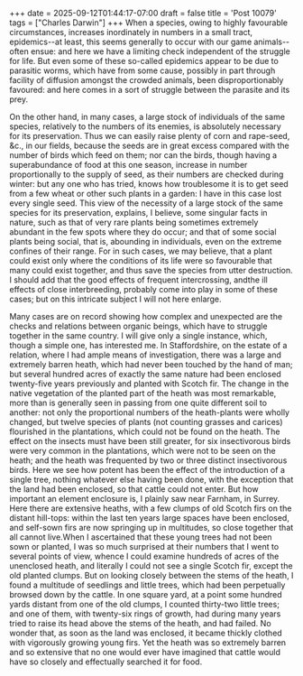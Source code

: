 +++
date = 2025-09-12T01:44:17-07:00
draft = false
title = 'Post 10079'
tags = ["Charles Darwin"]
+++
When a species, owing to highly favourable circumstances, increases inordinately in numbers in a small tract, epidemics--at least, this seems generally to occur with our game animals--often ensue: and here we have a limiting check independent of the struggle for life. But even some of these so-called epidemics appear to be due to parasitic worms, which have from some cause, possibly in part through facility of diffusion amongst the crowded animals, been disproportionably favoured: and here comes in a sort of struggle between the parasite and its prey.

On the other hand, in many cases, a large stock of individuals of the same species, relatively to the numbers of its enemies, is absolutely necessary for its preservation. Thus we can easily raise plenty of corn and rape-seed, &c., in our fields, because the seeds are in great excess compared with the number of birds which feed on them; nor can the birds, though having a superabundance of food at this one season, increase in number proportionally to the supply of seed, as their numbers are checked during winter: but any one who has tried, knows how troublesome it is to get seed from a few wheat or other such plants in a garden: I have in this case lost every single seed. This view of the necessity of a large stock of the same species for its preservation, explains, I believe, some singular facts in nature, such as that of very rare plants being sometimes extremely abundant in the few spots where they do occur; and that of some social plants being social, that is, abounding in individuals, even on the extreme confines of their range. For in such cases, we may believe, that a plant could exist only where the conditions of its life were so favourable that many could exist together, and thus save the species from utter destruction. I should add that the good effects of frequent intercrossing, andthe ill effects of close interbreeding, probably come into play in some of these cases; but on this intricate subject I will not here enlarge.

Many cases are on record showing how complex and unexpected are the checks and relations between organic beings, which have to struggle together in the same country. I will give only a single instance, which, though a simple one, has interested me. In Staffordshire, on the estate of a relation, where I had ample means of investigation, there was a large and extremely barren heath, which had never been touched by the hand of man; but several hundred acres of exactly the same nature had been enclosed twenty-five years previously and planted with Scotch fir. The change in the native vegetation of the planted part of the heath was most remarkable, more than is generally seen in passing from one quite different soil to another: not only the proportional numbers of the heath-plants were wholly changed, but twelve species of plants (not counting grasses and carices) flourished in the plantations, which could not be found on the heath. The effect on the insects must have been still greater, for six insectivorous birds were very common in the plantations, which were not to be seen on the heath; and the heath was frequented by two or three distinct insectivorous birds. Here we see how potent has been the effect of the introduction of a single tree, nothing whatever else having been done, with the exception that the land had been enclosed, so that cattle could not enter. But how important an element enclosure is, I plainly saw near Farnham, in Surrey. Here there are extensive heaths, with a few clumps of old Scotch firs on the distant hill-tops: within the last ten years large spaces have been enclosed, and self-sown firs are now springing up in multitudes, so close together that all cannot live.When I ascertained that these young trees had not been sown or planted, I was so much surprised at their numbers that I went to several points of view, whence I could examine hundreds of acres of the unenclosed heath, and literally I could not see a single Scotch fir, except the old planted clumps. But on looking closely between the stems of the heath, I found a multitude of seedlings and little trees, which had been perpetually browsed down by the cattle. In one square yard, at a point some hundred yards distant from one of the old clumps, I counted thirty-two little trees; and one of them, with twenty-six rings of growth, had during many years tried to raise its head above the stems of the heath, and had failed. No wonder that, as soon as the land was enclosed, it became thickly clothed with vigorously growing young firs. Yet the heath was so extremely barren and so extensive that no one would ever have imagined that cattle would have so closely and effectually searched it for food.
